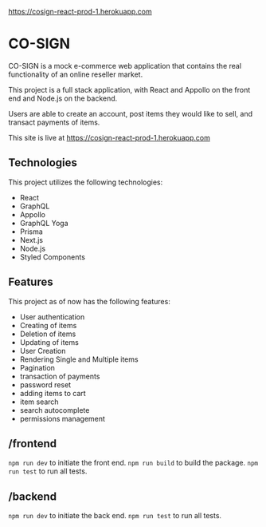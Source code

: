 https://cosign-react-prod-1.herokuapp.com

# CO-SIGN

CO-SIGN is a mock e-commerce web application that contains the real functionality of an online reseller market.

This project is a full stack application, with React and Appollo on the front end and Node.js on the backend.

Users are able to create an account, post items they would like to sell, and transact payments of items.

This site is live at https://cosign-react-prod-1.herokuapp.com

## Technologies

This project utilizes the following technologies:

- React
- GraphQL
- Appollo
- GraphQL Yoga
- Prisma
- Next.js
- Node.js
- Styled Components

## Features

This project as of now has the following features:

- User authentication
- Creating of items
- Deletion of items
- Updating of items
- User Creation
- Rendering Single and Multiple items
- Pagination
- transaction of payments
- password reset
- adding items to cart
- item search
- search autocomplete
- permissions management

## /frontend

`npm run dev` to initiate the front end.
`npm run build` to build the package.
`npm run test` to run all tests.

## /backend

`npm run dev` to initiate the back end.
`npm run test` to run all tests.

